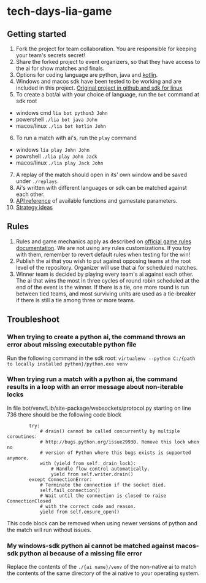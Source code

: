 # tech-days-lia-game

## Getting started

1. Fork the project for team collaboration. You are responsible for keeping your team's secrets secret!
2. Share the forked project to event organizers, so that they have access to the ai for show matches and finals.
3. Options for coding language are python, java and [kotlin](https://kotlinlang.org/).
4. Windows and macos sdk have been tested to be working and are included in this project. [Original project in github and sdk for linux](https://github.com/planet-lia/lia-SDK/releases/tag/v1.0.2)
5. To create a bot/ai with your choice of language, run the `bot` command at sdk root
* windows cmd `lia bot python3 John`
* powershell `./lia bot java John`
* macos/linux `./lia bot kotlin John`
6. To run a match with ai's, run the `play` command
* windows `lia play John John`
* powrshell `./lia play John Jack`
* macos/linux `./lia play Jack John`
7. A replay of the match should open in its' own window and be saved under `./replays`.
8. Ai's written with different languages or sdk can be matched against each other.
9. [API reference](https://docs.liagame.com/api/) of available functions and gamestate parameters.
10. [Strategy ideas](https://docs.liagame.com/strategy-ideas/)

## Rules

1. Rules and game mechanics apply as described on [official game rules documentation](https://docs.liagame.com/game-rules). We are not using any rules customizations. If you toy with them, remember to revert default rules when testing for the win!
2. Publish the ai that you wish to put against opposing teams at the root level of the repository. Organizer will use that ai for scheduled matches.
3. Winner team is decided by playing every team's ai against each other. The ai that wins the most in three cycles of round robin scheduled at the end of the event is the winner. If there is a tie, one more round is run between tied teams, and most surviving units are used as a tie-breaker if there is still a tie among three or more teams.

## Troubleshoot

### When trying to create a python ai, the command throws an error about missing executable python file

Run the following command in the sdk root: `virtualenv --python C:/{path to locally installed python}/python.exe venv`

### When trying run a match with a python ai, the command results in a loop with an error message about non-iterable locks

In file bot/venv/Lib/site-package/websockets/protocol.py starting on line 736 there should be the following code block
```
        try:
            # drain() cannot be called concurrently by multiple coroutines:
            # http://bugs.python.org/issue29930. Remove this lock when no
            # version of Python where this bugs exists is supported anymore.
            with (yield from self._drain_lock):
                # Handle flow control automatically.
                yield from self.writer.drain()
        except ConnectionError:
            # Terminate the connection if the socket died.
            self.fail_connection()
            # Wait until the connection is closed to raise ConnectionClosed
            # with the correct code and reason.
            yield from self.ensure_open()
```

This code block can be removed when using newer versions of python and the match will run without issues.

### My windows-sdk python ai cannot be matched against macos-sdk python ai because of a missing file error

Replace the contents of the `./{ai name}/venv` of the non-native ai to match the contents of the same directory of the ai native to your operating system.

